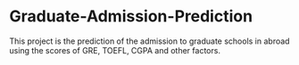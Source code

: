 # Graduate-Admission-Prediction
This project is the prediction of the admission to graduate schools in abroad using the scores of GRE, TOEFL, CGPA and other factors.
